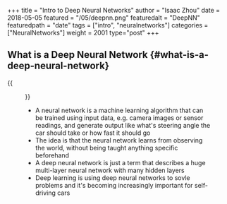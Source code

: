 +++
title = "Intro to Deep Neural Networks"
author = "Isaac Zhou"
date = 2018-05-05
featured = "/05/deepnn.png"
featuredalt = "DeepNN"
featuredpath = "date"
tags = ["intro", "neuralnetworks"]
categories = ["NeuralNetworks"]
weight = 2001
type="post"
+++

## What is a Deep Neural Network {#what-is-a-deep-neural-network}

{{<figure src="/img/neural-networks/deepnn.png">}}

-   A neural network is a machine learning algorithm that can be trained using input data, e.g. camera images or sensor readings, and generate output like what's steering angle the car should take or how fast it should go
-   The idea is that the neural network learns from observing the world, without being taught anything specific beforehand
-   A deep neural network is just a term that describes a huge multi-layer neural network with many hidden layers
-   Deep learning is using deep neural networks to sovle problems and it's becoming increasingly important for self-driving cars
